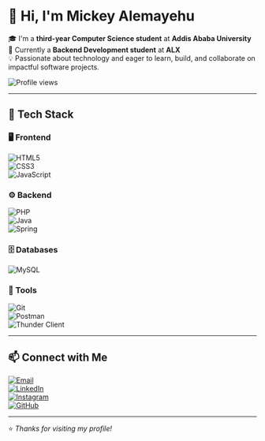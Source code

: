 # 👋 Hi, I'm Mickey Alemayehu

🎓 I'm a **third-year Computer Science student** at **Addis Ababa University**  
🔧 Currently a **Backend Development student** at **ALX**  
💡 Passionate about technology and eager to learn, build, and collaborate on impactful software projects.

![Profile views](https://komarev.com/ghpvc/?username=MickeyAlemayehu&color=0e75b6&style=flat)

---

## 🧰 Tech Stack

### 🖥️ Frontend  
![HTML5](https://cdn.jsdelivr.net/gh/devicons/devicon/icons/html5/html5-original.svg)  
![CSS3](https://cdn.jsdelivr.net/gh/devicons/devicon/icons/css3/css3-original.svg)  
![JavaScript](https://cdn.jsdelivr.net/gh/devicons/devicon/icons/javascript/javascript-original.svg)

### ⚙️ Backend  
![PHP](https://cdn.jsdelivr.net/gh/devicons/devicon/icons/php/php-original.svg)  
![Java](https://cdn.jsdelivr.net/gh/devicons/devicon/icons/java/java-original.svg)  
![Spring](https://cdn.jsdelivr.net/gh/devicons/devicon/icons/spring/spring-original.svg)

### 🗄️ Databases  
![MySQL](https://cdn.jsdelivr.net/gh/devicons/devicon/icons/mysql/mysql-original.svg)

### 🧪 Tools  
![Git](https://cdn.jsdelivr.net/gh/devicons/devicon/icons/git/git-original.svg)  
![Postman](https://cdn.jsdelivr.net/gh/devicons/devicon/icons/postman/postman-original.svg)  
![Thunder Client](https://raw.githubusercontent.com/thunder-client/thunderclient-logo/main/logo.png)

---

## 📫 Connect with Me

[![Email](https://img.shields.io/badge/Email-michaelzewdu1996@gmail.com-red)](mailto:michaelzewdu1996@gmail.com)  
[![LinkedIn](https://img.shields.io/badge/LinkedIn-blue?logo=linkedin)](https://www.linkedin.com/in/michaelzewdu)  
[![Instagram](https://img.shields.io/badge/Instagram-%23E4405F?logo=instagram&logoColor=white)](https://www.instagram.com/mickey_innit/)  
[![GitHub](https://img.shields.io/badge/GitHub-100000?logo=github&logoColor=white)](https://github.com/MickeyAlemayehu)

---

⭐️ *Thanks for visiting my profile!*
